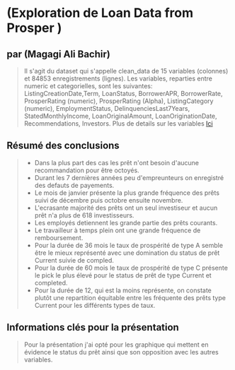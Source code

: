 # (Exploration de Loan Data from Prosper )
## par (Magagi Ali Bachir)

> Il s'agit du dataset qui s'appelle clean_data de 15 variables (colonnes) et 84853 enregistrements (lignes). Les variables, reparties entre numeric et categorielles, sont les suivantes: ListingCreationDate,Term, LoanStatus, BorrowerAPR, BorrowerRate, ProsperRating (numeric), ProsperRating (Alpha),	ListingCategory (numeric), EmploymentStatus, DelinquenciesLast7Years, StatedMonthlyIncome, LoanOriginalAmount, LoanOriginationDate, Recommendations, Investors. Plus de details sur les variables <a href="https://docs.google.com/spreadsheets/d/1gDyi_L4UvIrLTEC6Wri5nbaMmkGmLQBk-Yx3z0XDEtI/edit#gid=0">Ici</a>

## Résumé des conclusions

> - Dans la plus part des cas les prêt n'ont besoin d'aucune recommandation pour être octoyés.
> - Durant les 7 dernières années peu d'empreunteurs on enregistré des defauts de payements.
> - Le mois de janvier présente la plus grande fréquence des prêts suivi de décembre puis octobre ensuite novembre.
> - L'ecrasante majorité des prêts ont un seul investiseur et aucun prêt n'a plus de 618 investisseurs.
> - Les employés detiennent les grande partie des prêts courants. 
> - Le travailleur à temps plein ont une grande fréquence de remboursement.
> - Pour la durée de 36 mois le taux de prospérité de type A semble être le mieux représenté avec une domination du status de prêt Current suivie de compled.
> - Pour la durée de 60 mois le taux de prospérité de type C présente le pick le plus élevé pour le status de prêt de type Current et completed.
> - Pour la durée de 12, qui est la moins représente, on constate plutôt une repartition équitable entre les fréquente des prêts type Current pour les différents types de taux.

## Informations clés pour la présentation

> Pour la présentation j'ai opté pour les graphique qui mettent en évidence le status du prêt ainsi que son opposition avec les autres variables.
